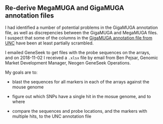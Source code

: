 ## Re-derive MegaMUGA and GigaMUGA annotation files

I had identified a number of potential problems in the GigaMUGA
annotation file, as well as discrepencies between the GigaMUGA and
MegaMUGA files. I suspect that some of the columns in the
[GigaMUGA annotation file from UNC]() have been at least partially
scrambled.

I emailed GeneSeek to get files with the probe sequences on the
arrays, and on 2018-11-02 I received a `.xlsx` file by email from Ben
Pejsar, Genomic Market Development Manager, Neogen GeneSeek
Operations.

My goals are to:

- blast the sequences for all markers in each of the arrays against
  the mouse genome

- figure out which SNPs have a single hit in the mosue genome, and to
  where

- compare the sequences and probe locations, and the markers with
  multiple hits, to the UNC annotation file
